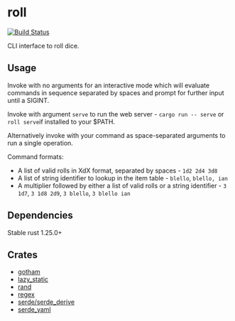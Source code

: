 # roll
[![Build Status](https://travis-ci.org/deciduously/roll.svg?branch=master)](https://travis-ci.org/deciduously/roll)

CLI interface to roll dice.

## Usage

Invoke with no arguments for an interactive mode which will evaluate commands in sequence separated by spaces and prompt for further input until a SIGINT.

Invoke with argument `serve` to run the web server - `cargo run -- serve` or `roll serve`if installed to your $PATH.

Alternatively invoke with your command as space-separated arguments to run a single operation.

Command formats:

* A list of valid rolls in XdX format, separated by spaces - `1d2 2d4 3d8`
* A list of string identifier to lookup in the item table - `blello`, `blello, ian`
* A multiplier followed by either a list of valid rolls or a string identifier - `3 1d7`, `3 1d8 2d9`, `3 blello`, `3 blello ian`

## Dependencies

Stable rust 1.25.0+

## Crates

* [gotham](https://gotham.rs)
* [lazy_static](https://github.com/rust-lang-nursery/lazy-static.rs)
* [rand](https://github.com/rust-lang-nursery/rand)
* [regex](https://github.com/rust-lang/regex)
* [serde/serde_derive](https://serde.rs)
* [serde_yaml](https://github.com/dtolnay/serde-yaml)
